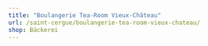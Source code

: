 ```yaml
---
title: "Boulangerie Tea-Room Vieux-Château"
url: /saint-cergue/boulangerie-tea-room-vieux-chateau/
shop: Bäckerei
---
```


